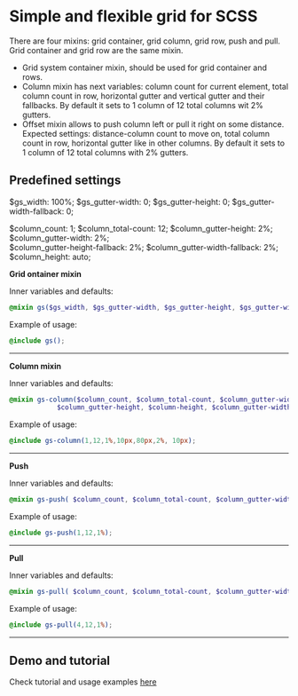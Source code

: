 # Simple and flexible grid for SCSS 
There are four mixins: grid container, grid column, grid row, push and pull. Grid container and grid row are the same mixin.

* Grid system container mixin, should be used for grid container and rows.
* Column mixin has next variables: column count for current element, total column count in row, horizontal gutter and vertical gutter and their fallbacks. By default it sets to 1 column of 12 total columns wit 2% gutters.
* Offset mixin allows to push column left or pull it right on some distance. Expected settings: distance-column count to move on, total column count in row, horizontal gutter like in other columns. By default it sets to 1 column of 12 total columns with 2% gutters.

## Predefined settings
$gs_width: 100%;
$gs_gutter-width: 0; 
$gs_gutter-height: 0;
$gs_gutter-width-fallback: 0;   

$column_count: 1; 
$column_total-count: 12;
$column_gutter-height: 2%;  
$column_gutter-width: 2%;   
$column_gutter-height-fallback: 2%; 
$column_gutter-width-fallback: 2%;
$column_height: auto;

**Grid ontainer mixin**

Inner variables and defaults: 
```scss
@mixin gs($gs_width, $gs_gutter-width, $gs_gutter-height, $gs_gutter-width-fallback)
```
Example of usage: 
```scss
@include gs();
```
---

**Column mixin**

Inner variables and defaults: 
```scss
@mixin gs-column($column_count, $column_total-count, $column_gutter-width, 
            $column_gutter-height, $column-height, $column_gutter-width-fallback, $column_gutter-height-fallback, $gs-width)
```
Example of usage: 
```scss
@include gs-column(1,12,1%,10px,80px,2%, 10px);
```
---

**Push**

Inner variables and defaults: 
```scss
@mixin gs-push( $column_count, $column_total-count, $column_gutter-width, $column_gutter-width-fallback, $gs_width)
```
Example of usage: 
```scss
@include gs-push(1,12,1%);
```
---

**Pull**

Inner variables and defaults: 
```scss
@mixin gs-pull( $column_count, $column_total-count, $column_gutter-width, $column_gutter-width-fallback, $gs_width)
```
Example of usage: 
```scss
@include gs-pull(4,12,1%);
```
---

## Demo and tutorial
Check tutorial and usage examples [here](http://orlovmax.com/lab/tools/miniature-wookie_grid-system)